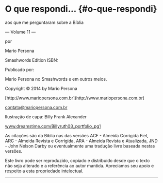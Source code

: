 # O que respondi... {#o-que-respondi}

aos que me perguntaram sobre a Bíblia

— Volume 11 —

por

Mario Persona

Smashwords Edition ISBN:

Publicado por:

Mario Persona no Smashwords e em outros meios.

Copyright © 2014 by Mario Persona

[http://www.mariopersona.com.br](http://www.mariopersona.com.br)

contato@mariopersona.com.br

Ilustração de capa: Billy Frank Alexander

www.dreamstime.com/Billyruth03_portfolio_pg1

As citações são da Bíblia nas das versões ACF - Almeida Corrigida Fiel, ARC - Almeida Revista e Corrigida, ARA - Almeida Revista e Atualizada, JND - John Nelson Darby ou eventualmente uma tradução livre baseada nestas versões.

Este livro pode ser reproduzido, copiado e distribuído desde que o texto não seja alterado e a referência ao autor mantida. Apreciamos seu apoio e respeito a esta propriedade intelectual.

*****